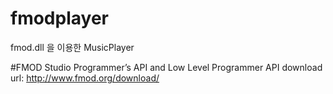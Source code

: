 # fmodplayer
fmod.dll 을 이용한 MusicPlayer

#FMOD Studio Programmer’s API and Low Level Programmer API
download url: http://www.fmod.org/download/
